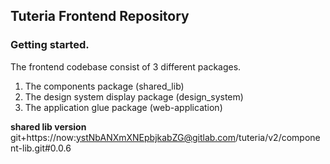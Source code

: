 ## Tuteria Frontend Repository

### Getting started.
The frontend codebase consist of 3 different packages.
1. The components package (shared_lib)
2. The design system display package (design_system)
3. The application glue package (web-application)


**shared lib version**
git+https://now:ystNbANXmXNEpbjkabZG@gitlab.com/tuteria/v2/component-lib.git#0.0.6